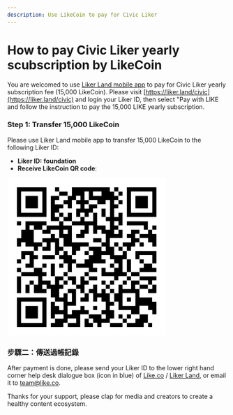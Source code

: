 ```yaml
---
description: Use LikeCoin to pay for Civic Liker
---
```


# How to pay Civic Liker yearly scubscription by LikeCoin

You are welcomed to use [Liker Land mobile app](https://docs.like.co/user-guide/liker-land/liker-land-mobile-app) to pay for Civic Liker yearly subscription fee \(15,000 LikeCoin\). Please visit [https://liker.land/civic](https://liker.land/civic)
 and login your Liker ID, then select "Pay with LIKE and follow the instruction to pay the 15,000 LIKE yearly subscription.

### Step 1: Transfer 15,000 LikeCoin

Please use Liker Land mobile app to transfer 15,000 LikeCoin to the following Liker ID:

* **Liker ID:** **foundation**
* **Receive LikeCoin QR code**:

![Liker ID: foundation](../../.gitbook/assets/img_0803.jpg)

### 步驟二：傳送過帳記錄

After payment is done, please send your Liker ID to the lower right hand corner help desk dialogue box \(icon in blue\) of [Like.co](https://like.co/) / [Liker Land](https://liker.land/), or email it to [team@like.co](mailto:team@like.co).

Thanks for your support, please clap for media and creators to create a healthy content ecosystem.

